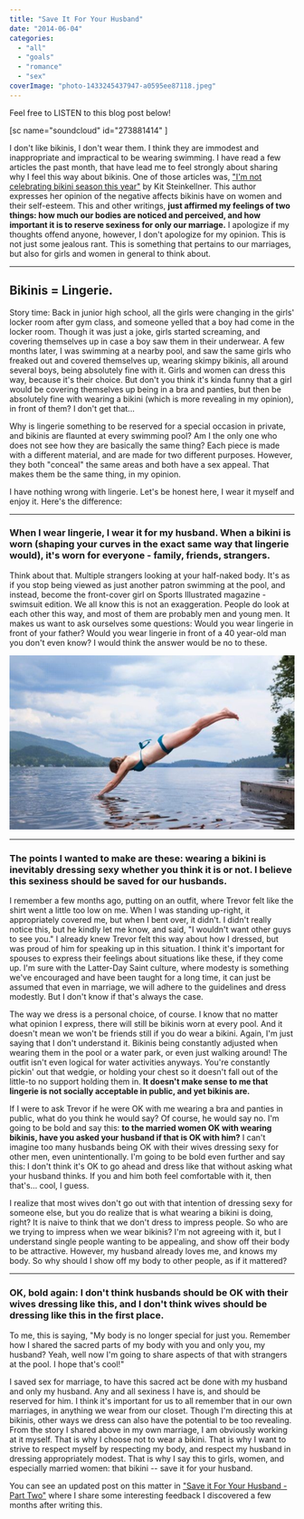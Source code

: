 ```yaml
---
title: "Save It For Your Husband"
date: "2014-06-04"
categories: 
  - "all"
  - "goals"
  - "romance"
  - "sex"
coverImage: "photo-1433245437947-a0595ee87118.jpeg"
---
```


Feel free to LISTEN to this blog post below!

\[sc name="soundcloud" id="273881414" \]

I don't like bikinis, I don't wear them. I think they are immodest and inappropriate and impractical to be wearing swimming. I have read a few articles the past month, that have lead me to feel strongly about sharing why I feel this way about bikinis. One of those articles was, ["I'm not celebrating bikini season this year"](http://hellogiggles.com/im-not-celebrating-bikini-season-year) by Kit Steinkellner. This author expresses her opinion of the negative affects bikinis have on women and their self-esteem. This and other writings, **just affirmed my feelings of two things: how much our bodies are noticed and perceived, and how important it is to reserve sexiness for only our marriage.** I apologize if my thoughts offend anyone, however, I don't apologize for my opinion. This is not just some jealous rant. This is something that pertains to our marriages, but also for girls and women in general to think about.

* * *

## Bikinis = Lingerie.

Story time: Back in junior high school, all the girls were changing in the girls' locker room after gym class, and someone yelled that a boy had come in the locker room. Though it was just a joke, girls started screaming, and covering themselves up in case a boy saw them in their underwear. A few months later, I was swimming at a nearby pool, and saw the same girls who freaked out and covered themselves up, wearing skimpy bikinis, all around several boys, being absolutely fine with it. Girls and women can dress this way, because it's their choice. But don't you think it's kinda funny that a girl would be covering themselves up being in a bra and panties, but then be absolutely fine with wearing a bikini (which is more revealing in my opinion), in front of them? I don't get that...

Why is lingerie something to be reserved for a special occasion in private, and bikinis are flaunted at every swimming pool? Am I the only one who does not see how they are basically the same thing? Each piece is made with a different material, and are made for two different purposes. However, they both "conceal" the same areas and both have a sex appeal. That makes them be the same thing, in my opinion.

I have nothing wrong with lingerie. Let's be honest here, I wear it myself and enjoy it. Here's the difference:

* * *

### When I wear lingerie, I wear it for my husband. When a bikini is worn (shaping your curves in the exact same way that lingerie would), it's worn for everyone - family, friends, strangers.

Think about that. Multiple strangers looking at your half-naked body. It's as if you stop being viewed as just another patron swimming at the pool, and instead, become the front-cover girl on Sports Illustrated magazine - swimsuit edition. We all know this is not an exaggeration. People do look at each other this way, and most of them are probably men and young men. It makes us want to ask ourselves some questions: Would you wear lingerie in front of your father? Would you wear lingerie in front of a 40 year-old man you don't even know? I would think the answer would be no to these.

![why I choose not to wear a bikini, saving sexiness for our husbands, modesty, lingerie, lingerie in marriage, opinions on bikinis, what a bikini does to your marriage, marriage advice, newlywed advice, marriage specialist](/images/photo-1447966374608-a6f7e7a12974.jpeg)

* * *

### The points I wanted to make are these: wearing a bikini is inevitably dressing sexy whether you think it is or not. I believe this sexiness should be saved for our husbands.

I remember a few months ago, putting on an outfit, where Trevor felt like the shirt went a little too low on me. When I was standing up-right, it appropriately covered me, but when I bent over, it didn't. I didn't really notice this, but he kindly let me know, and said, "I wouldn't want other guys to see you." I already knew Trevor felt this way about how I dressed, but was proud of him for speaking up in this situation. I think it's important for spouses to express their feelings about situations like these, if they come up. I'm sure with the Latter-Day Saint culture, where modesty is something we've encouraged and have been taught for a long time, it can just be assumed that even in marriage, we will adhere to the guidelines and dress modestly. But I don't know if that's always the case.

The way we dress is a personal choice, of course. I know that no matter what opinion I express, there will still be bikinis worn at every pool. And it doesn't mean we won't be friends still if you do wear a bikini. Again, I'm just saying that I don't understand it. Bikinis being constantly adjusted when wearing them in the pool or a water park, or even just walking around! The outfit isn't even logical for water activities anyways. You're constantly pickin' out that wedgie, or holding your chest so it doesn't fall out of the little-to no support holding them in. **It doesn't make sense to me that lingerie is not socially acceptable in public, and yet bikinis are.**

If I were to ask Trevor if he were OK with me wearing a bra and panties in public, what do you think he would say? Of course, he would say no. I'm going to be bold and say this: **to the married women OK with wearing bikinis, have you asked your husband if that is OK with him?** I can't imagine too many husbands being OK with their wives dressing sexy for other men, even unintentionally. I'm going to be bold even further and say this: I don't think it's OK to go ahead and dress like that without asking what your husband thinks. If you and him both feel comfortable with it, then that's... cool, I guess.

I realize that most wives don't go out with that intention of dressing sexy for someone else, but you do realize that is what wearing a bikini is doing, right? It is naive to think that we don't dress to impress people. So who are we trying to impress when we wear bikinis? I'm not agreeing with it, but I understand single people wanting to be appealing, and show off their body to be attractive. However, my husband already loves me, and knows my body. So why should I show off my body to other people, as if it mattered?

* * *

### OK, bold again: I don't think husbands should be OK with their wives dressing like this, and I don't think wives should be dressing like this in the first place.

To me, this is saying, "My body is no longer special for just you. Remember how I shared the sacred parts of my body with you and only you, my husband? Yeah, well now I'm going to share aspects of that with strangers at the pool. I hope that's cool!"

I saved sex for marriage, to have this sacred act be done with my husband and only my husband. Any and all sexiness I have is, and should be reserved for him. I think it's important for us to all remember that in our own marriages, in anything we wear from our closet. Though I'm directing this at bikinis, other ways we dress can also have the potential to be too revealing. From the story I shared above in my own marriage, I am obviously working at it myself. That is why I choose not to wear a bikini. That is why I want to strive to respect myself by respecting my body, and respect my husband in dressing appropriately modest. That is why I say this to girls, women, and especially married women: that bikini -- save it for your husband.

You can see an updated post on this matter in ["Save it For Your Husband - Part Two"](http://freshlymarried.com/save-it-for-your-husband-part-two/) where I share some interesting feedback I discovered a few months after writing this.
